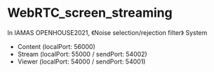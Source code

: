 # WebRTC_screen_streaming
In IAMAS OPENHOUSE2021, 《Noise selection/rejection filter》 System

* Content (localPort: 56000)
* Stream  (localPort: 55000 / sendPort: 54002)
* Viewer  (localPort: 54000 / sendPort: 54001)
